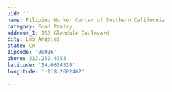 ```yaml
---
uid: ''
name: Pilipino Worker Center of Southern California
category: Food Pantry
address_1: 153 Glendale Boulevard
city: Los Angeles
state: CA
zipcode: '90026'
phone: 213.250.4353
latitude: '34.0634518'
longitude: '-118.2602462'

---
```

